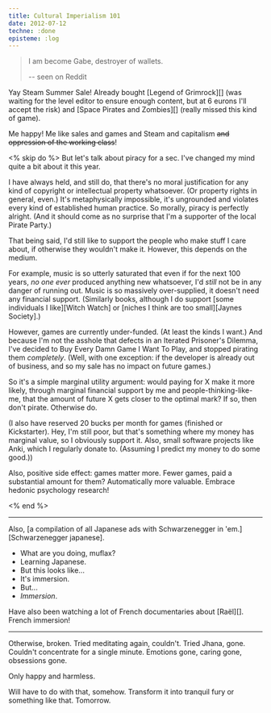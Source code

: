 ```yaml
---
title: Cultural Imperialism 101
date: 2012-07-12
techne: :done
episteme: :log
---
```


> I am become Gabe, destroyer of wallets.
>
> -- seen on Reddit

Yay Steam Summer Sale! Already bought [Legend of Grimrock][] (was waiting for the level editor to ensure enough content, but at 6 eurons I'll accept the risk) and [Space Pirates and Zombies][] (really missed this kind of game).

Me happy! Me like sales and games and Steam and capitalism <del>and oppression of the working class</del>!

<% skip do %>
But let's talk about piracy for a sec. I've changed my mind quite a bit about it this year.

I have always held, and still do, that there's no moral justification for any kind of copyright or intellectual property  whatsoever. (Or property rights in general, even.) It's metaphysically impossible, it's ungrounded and violates every kind of established human practice. So morally, piracy is perfectly alright. (And it should come as no surprise that I'm a supporter of the local Pirate Party.) 

That being said, I'd still like to support the people who make stuff I care about, if otherwise they wouldn't make it. However, this depends on the medium.

For example, music is so utterly saturated that even if for the next 100 years, *no one ever* produced anything new whatsoever, I'd *still* not be in any danger of running out. Music is so massively over-supplied, it doesn't need any financial support. (Similarly books, although I do support [some individuals I like][Witch Watch] or [niches I think are too small][Jaynes Society].)

However, games are currently under-funded. (At least the kinds I want.) And because I'm not the asshole that defects in an Iterated Prisoner's Dilemma, I've decided to Buy Every Damn Game I Want To Play, and stopped pirating them *completely*. (Well, with one exception: if the developer is already out of business, and so my sale has no impact on future games.)

So it's a simple marginal utility argument: would paying for X make it more likely, through marginal financial support by me and people-thinking-like-me, that the amount of future X gets closer to the optimal mark? If so, then don't pirate. Otherwise do.

(I also have reserved 20 bucks per month for games (finished or Kickstarter). Hey, I'm still poor, but that's something where my money has marginal value, so I obviously support it. Also, small software projects like Anki, which I regularly donate to. (Assuming I predict my money to do some good.))

Also, positive side effect: games matter more. Fewer games, paid a substantial amount for them? Automatically more valuable. Embrace hedonic psychology research!

<% end %>

---

Also, [a compilation of all Japanese ads with Schwarzenegger in 'em.][Schwarzenegger japanese].

- What are you doing, muflax?
- Learning Japanese.
- But this looks like...
- It's immersion.
- But...
- *Immersion*.

Have also been watching a lot of French documentaries about [Raël][]. French immersion!

---

Otherwise, broken. Tried meditating again, couldn't. Tried Jhana, gone. Couldn't concentrate for a single minute. Emotions gone, caring gone, obsessions gone.

Only happy and harmless.

Will have to do with that, somehow. Transform it into tranquil fury or something like that. Tomorrow.
